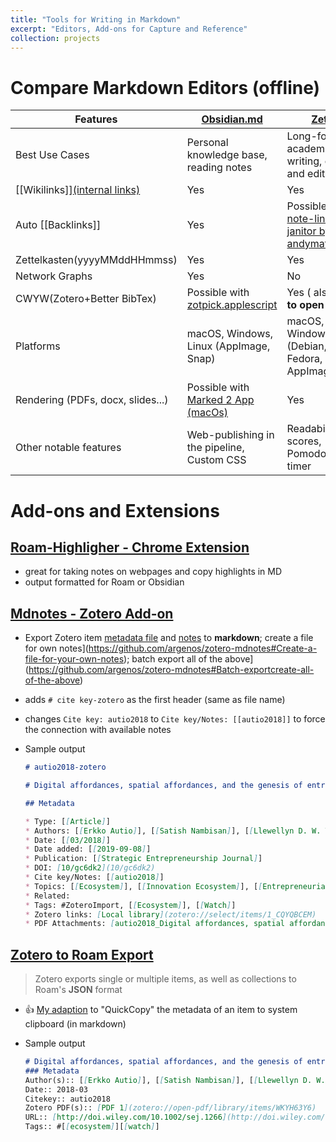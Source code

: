 ```yaml
---
title: "Tools for Writing in Markdown"
excerpt: "Editors, Add-ons for Capture and Reference"
collection: projects
---
```




# Compare Markdown Editors (offline)


| Features                                                     | [Obsidian.md](https://obsidian.md/)                          | [Zettlr](https://www.zettlr.com/)                            | [Bear Note](https://bear.app/)                               | [Typora](https://typora.io/)                                 |
| ------------------------------------------------------------ | ------------------------------------------------------------ | ------------------------------------------------------------ | ------------------------------------------------------------ | ------------------------------------------------------------ |
| Best Use Cases                                               | Personal knowledge base, reading notes                       | Long-form academic writing, create and edit tables           | Meeting notes, capture web information, quick notes          | Blog post, create and edit table                             |
| [\[Wikilinks\]\][(internal links)](https://tinyurl.com/c4j5kjy) | Yes                                                          | Yes                                                          | Yes                                                          | No                                                           |
| Auto [[Backlinks]]                                           | Yes                                                          | Possible with [note-link-janitor by andymatuschak](https://github.com/andymatuschak/note-link-janitor) | Possible with [note-link-janitor by andymatuschak](https://github.com/andymatuschak/note-link-janitor) | N/A                                                          |
| Zettelkasten(yyyyMMddHHmmss)                                 | Yes                                                          | Yes                                                          | No                                                           | No                                                           |
| Network Graphs                                               | Yes                                                          | No                                                           | No                                                           | No                                                           |
| CWYW(Zotero+Better BibTex)                                   | Possible with [zotpick.applescript](https://github.com/davepwsmith/zotpick-applescript) | Yes ( also **click to open PDFs**)                           | Possible with [zotpick.applescript](https://github.com/davepwsmith/zotpick-applescript) | Possible with [zotpick.applescript](https://github.com/davepwsmith/zotpick-applescript) |
| Platforms                                                    | macOS, Windows, Linux (AppImage, Snap)                       | macOS, Windows, Linux (Debian, Fedora, AppImage)             | macOS, iOS, iPadOS (**Desktop & Mobile**)                    | macOS, Windows, Linux                                        |
| Rendering (PDFs, docx, slides...)                            | Possible with [Marked 2 App (macOs)](https://marked2app.com/) | Yes                                                          | Yes                                                          | Yes                                                          |
| Other notable features                                       | Web-publishing in the pipeline, Custom CSS                   | Readability scores, Pomodoro timer                           | Fast syncing via iCloud                                      | Integration with GitHub Desktop                              |



# Add-ons and Extensions

## [Roam-Highligher - Chrome Extension](https://github.com/GitMurf/roam-highlighter#how-to-use-the-highlighter)

* great for taking notes on webpages and copy highlights in MD
* output formatted for Roam or Obsidian

## [Mdnotes - Zotero Add-on](https://github.com/argenos/zotero-mdnotes)  

* Export Zotero item [metadata file](https://github.com/argenos/zotero-mdnotes#Export-items-metadata-to-a-markdown-file) and [notes](https://github.com/argenos/zotero-mdnotes#Export-Zotero-notes-to-markdown) to **markdown**; create a file for own notes](https://github.com/argenos/zotero-mdnotes#Create-a-file-for-your-own-notes); batch export all of the above](https://github.com/argenos/zotero-mdnotes#Batch-exportcreate-all-of-the-above)

*  adds `# cite key-zotero` as the first header (same as file name)

* changes `Cite key: autio2018` to `Cite key/Notes: [[autio2018]]` to force the connection with available notes

* Sample output  

  ```markdown
  # autio2018-zotero

  # Digital affordances, spatial affordances, and the genesis of entrepreneurial ecosystems

  ## Metadata

  * Type: [[Article]]
  * Authors: [[Erkko Autio]], [[Satish Nambisan]], [[Llewellyn D. W. Thomas]], [[Mike Wright]]
  * Date: [[03/2018]]
  * Date added: [[2019-09-08]]
  * Publication: [[Strategic Entrepreneurship Journal]]
  * DOI: [10/gc6dk2](10/gc6dk2)
  * Cite key/Notes: [[autio2018]]
  * Topics: [[Ecosystem]], [[Innovation Ecosystem]], [[Entrepreneurial Ecosystem]]
  * Related:
  * Tags: #ZoteroImport, [[Ecosystem]], [[Watch]]
  * Zotero links: [Local library](zotero://select/items/1_CQYQBCEM)
  * PDF Attachments: [autio2018_Digital affordances, spatial affordances, and the genesis of entrepreneurial ecosystems.pdf](zotero://open-pdf/library/items/WKYH63Y6)
  ```



## [Zotero to Roam Export](https://github.com/melat0nin/zotero-roam-export)

>  Zotero exports single or multiple items, as well as collections to Roam's **JSON** format

* :+1: [My adaption](Zotero/Roam-QuickCopy2MD.js) to "QuickCopy" the metadata of an item to system clipboard (in markdown)

* Sample output

  ```markdown
  # Digital affordances, spatial affordances, and the genesis of entrepreneurial ecosystems
  ### Metadata
  Author(s):: [[Erkko Autio]], [[Satish Nambisan]], [[Llewellyn D. W. Thomas]], [[Mike Wright]]
  Date:: 2018-03
  Citekey:: autio2018
  Zotero PDF(s):: [PDF 1](zotero://open-pdf/library/items/WKYH63Y6)
  URL:: [http://doi.wiley.com/10.1002/sej.1266](http://doi.wiley.com/10.1002/sej.1266)
  Tags:: #[[ecosystem]][[watch]]
  ```
